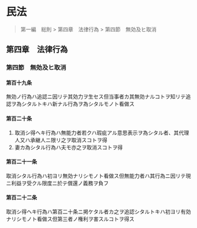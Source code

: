 # 民法

> 第一編　総則 > 第四章　法律行為 > 第四節　無効及ヒ取消

## 第四章　法律行為

### 第四節　無効及ヒ取消

#### 第百十九条

無効ノ行為ハ追認ニ因リテ其効力ヲ生セス但当事者カ其無効ナルコトヲ知リテ追認ヲ為シタルトキハ新ナル行為ヲ為シタルモノト看做ス

#### 第百二十条

1. 取消シ得ヘキ行為ハ無能力者若クハ瑕疵アル意思表示ヲ為シタル者、其代理人又ハ承継人ニ限リ之ヲ取消スコトヲ得
2. 妻カ為シタル行為ハ夫モ亦之ヲ取消スコトヲ得

#### 第百二十一条

取消シタル行為ハ初ヨリ無効ナリシモノト看做ス但無能力者ハ其行為ニ因リテ現ニ利益ヲ受クル限度ニ於テ償還ノ義務ヲ負フ

#### 第百二十二条

取消シ得ヘキ行為ハ第百二十条ニ掲ケタル者カ之ヲ追認シタルトキハ初ヨリ有効ナリシモノト看做ス但第三者ノ権利ヲ害スルコトヲ得ス
